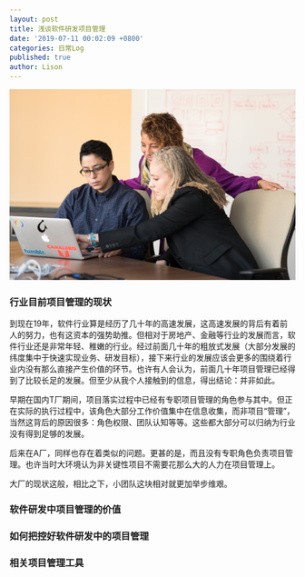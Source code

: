 ```yaml
---
layout: post
title: 浅谈软件研发项目管理
date: '2019-07-11 00:02:09 +0800'
categories: 日常Log
published: true
author: Lison
---
```


![](/assets/chairs-developer-development-1181376.jpg)

### 行业目前项目管理的现状

到现在19年，软件行业算是经历了几十年的高速发展，这高速发展的背后有着前人的努力，也有这资本的强势助推。但相对于房地产、金融等行业的发展而言，软件行业还是非常年轻、稚嫩的行业。经过前面几十年的粗放式发展（大部分发展的纬度集中于快速实现业务、研发目标），接下来行业的发展应该会更多的围绕着行业内没有那么直接产生价值的环节。也许有人会认为，前面几十年项目管理已经得到了比较长足的发展。但至少从我个人接触到的信息，得出结论：并非如此。

早期在国内T厂期间，项目落实过程中已经有专职项目管理的角色参与其中。但正在实际的执行过程中，该角色大部分工作价值集中在信息收集，而非项目“管理”，当然这背后的原因很多：角色权限、团队认知等等。这些都大部分可以归纳为行业没有得到足够的发展。

后来在A厂，同样也存在着类似的问题。更甚的是，而且没有专职角色负责项目管理。也许当时大环境认为非关键性项目不需要花那么大的人力在项目管理上。

大厂的现状这般，相比之下，小团队这块相对就更加举步维艰。

### 软件研发中项目管理的价值



### 如何把控好软件研发中的项目管理

 

### 相关项目管理工具

